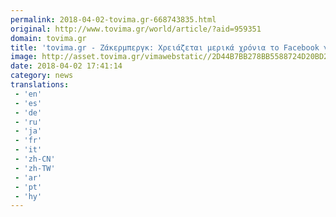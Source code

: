 ```yaml
---
permalink: 2018-04-02-tovima.gr-668743835.html
original: http://www.tovima.gr/world/article/?aid=959351
domain: tovima.gr
title: 'tovima.gr - Ζάκερμπεργκ: Χρειάζεται μερικά χρόνια το Facebook για να λύσει τα προβλήματα του'
image: http://asset.tovima.gr/vimawebstatic//2D44B7BB278BB5588724D20BD2302DF7.jpg
date: 2018-04-02 17:41:14
category: news
translations: 
 - 'en'
 - 'es'
 - 'de'
 - 'ru'
 - 'ja'
 - 'fr'
 - 'it'
 - 'zh-CN'
 - 'zh-TW'
 - 'ar'
 - 'pt'
 - 'hy'
---
```


